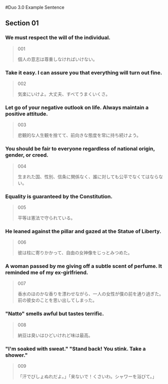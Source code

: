 #Duo 3.0 Example Sentence

## Section 01

### We must respect the will of the individual.
> 001
>
> 個人の意志は尊重しなければいけない。

### Take it easy. I can assure you that everything will turn out fine.
> 002
>
> 気楽にいけよ。大丈夫、すべてうまくいくさ。

### Let go of your negative outlook on life. Always maintain a positive attitude.
> 003
>
> 悲観的な人生観を捨てて、前向きな態度を常に持ち続けよう。

### You should be fair to everyone regardless of national origin, gender, or creed.
> 004
>
> 生まれた国、性別、信条に関係なく、誰に対しても公平でなくてはならない。

### Equality is guaranteed by the Constitution.
> 005
>
> 平等は憲法で守られている。

### He leaned against the pillar and gazed at the Statue of Liberty.
> 006
>
> 彼は柱に寄りかかって、自由の女神像をじっとみつめた。

### A woman passed by me giving off a subtle scent of perfume. It reminded me of my ex-girlfriend.
> 007
>
> 香水のほのかな香りを漂わせながら、一人の女性が僕の前を通り過ぎた。前の彼女のことを思い出してしまった。

### "Natto" smells awful but tastes terrific.
> 008
>
> 納豆は臭いはひどいけれど味は最高。

### "I'm soaked with sweat." "Stand back! You stink. Take a shower."
> 009
>
> 「汗でびしょぬれだよ。」「来ないで！くさいわ。シャワーを浴びて。」